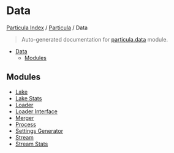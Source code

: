 # Data

[Particula Index](../../README.md#particula-index) / [Particula](../index.md#particula) / Data

> Auto-generated documentation for [particula.data](../../../particula/data/__init__.py) module.

- [Data](#data)
  - [Modules](#modules)

## Modules

- [Lake](./lake.md)
- [Lake Stats](./lake_stats.md)
- [Loader](./loader.md)
- [Loader Interface](./loader_interface.md)
- [Merger](./merger.md)
- [Process](process/index.md)
- [Settings Generator](./settings_generator.md)
- [Stream](./stream.md)
- [Stream Stats](./stream_stats.md)
